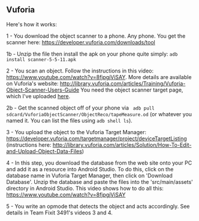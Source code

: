 ## Vuforia

Here's how it works:

1 - You download the object scanner to a phone. Any phone. You get the scanner here: https://developer.vuforia.com/downloads/tool

1b - Unzip the file then install the apk on your phone quite simply: `adb install scanner-5-5-11.apk`

2 - You scan an object. Follow the instructions in this video: https://www.youtube.com/watch?v=8fjpgjViSAY. More details are available on Vuforia's website: http://library.vuforia.com/articles/Training/Vuforia-Object-Scanner-Users-Guide
You need the object scanner target page, which I've uploaded [here](Letter-ObjectScanningTarget[1].pdf).

2b - Get the scanned object off of your phone via ` adb pull sdcard/VuforiaObjectScanner/ObjectReco/tapeMeasure.od` 
     (or whatever you named it. You can list the files using `adb shell ls`).

3 - You upload the object to the Vuforia Target Manager: https://developer.vuforia.com/targetmanager/project/deviceTargetListing
     (instructions here: http://library.vuforia.com/articles/Solution/How-To-Edit-and-Upload-Object-Data-Files)
     
4 - In this step, you download the database from the web site onto your PC and add it as a resource into Android Studio. To do this, click on the database name in Vuforia Target Manager, then click on 'Download Database'. Unzip the database and paste the files into the 'src/main/assets' directory in Android Studio. This video shows how to do all this: https://www.youtube.com/watch?v=8fjpgjViSAY

5 - You write an opmode that detects the object and acts accordingly. See details in Team Fixit 3491's videos 3 and 4.

